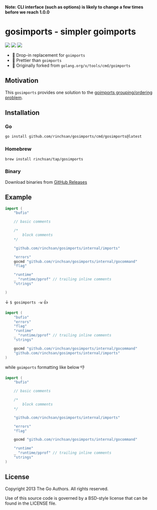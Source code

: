 **Note: CLI interface (such as options) is likely to change a few times before we reach 1.0.0**

# gosimports - simpler goimports

![](https://github.com/rinchsan/gosimports/workflows/CI/badge.svg)
![](https://img.shields.io/github/release/rinchsan/gosimports.svg?colorB=7E7E7E)
[![](https://pkg.go.dev/badge/github.com/rinchsan/gosimports.svg)](https://pkg.go.dev/github.com/rinchsan/gosimports/cmd/gosimports)

- :rocket: Drop-in replacement for `goimports`
- :100: Prettier than `goimports`
- :hammer: Originally forked from `golang.org/x/tools/cmd/goimports`

## Motivation

This `gosimports` provides one solution to the [goimports grouping/ordering problem](https://github.com/golang/go/issues/20818).

## Installation

### Go

```bash
go install github.com/rinchsan/gosimports/cmd/gosimports@latest
```

### Homebrew

```bash
brew install rinchsan/tap/gosimports
```

### Binary

Download binaries from [GitHub Releases](https://github.com/rinchsan/gosimports/releases)

## Example

```go
import (
	"bufio"

	// basic comments

	/*
		block comments
	*/

	"github.com/rinchsan/gosimports/internal/imports"

	"errors"
	gocmd "github.com/rinchsan/gosimports/internal/gocommand"
	"flag"

	"runtime"
	_ "runtime/pprof" // trailing inline comments
	"strings"

)
```

↓ `$ gosimports -w` :+1:

```go
import (
	"bufio"
	"errors"
	"flag"
	"runtime"
	_ "runtime/pprof" // trailing inline comments
	"strings"

	gocmd "github.com/rinchsan/gosimports/internal/gocommand"
	"github.com/rinchsan/gosimports/internal/imports"
)
```

while `goimports` formatting like below :-1:

```go
import (
	"bufio"

	// basic comments

	/*
		block comments
	*/

	"github.com/rinchsan/gosimports/internal/imports"

	"errors"
	"flag"

	gocmd "github.com/rinchsan/gosimports/internal/gocommand"

	"runtime"
	_ "runtime/pprof" // trailing inline comments
	"strings"
)
```

## License

Copyright 2013 The Go Authors. All rights reserved.

Use of this source code is governed by a BSD-style license that can be found in the LICENSE file.
